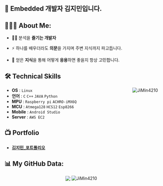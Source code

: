 
## 🌱 Embedded 개발자 김지민입니다. 
  
## 👨🏻‍💻 About Me:
- 🙋‍♂️ 분석을 **즐기는 개발자**<br>

- ⚡ 하나를 배우더라도 **의문**을 가지며 주변 지식까지 파고듭니다.<br>

- 🤔 얻은 **지식**을 통해 어떻게 **응용**하면 좋을지 항상 고민합니다.<br>
 
## 🛠 Technical Skills
<img align="right" src="http://mazassumnida.wtf/api/v2/generate_badge?boj=rlawlalsk" alt="JiMin4210" />

- **OS** : `Linux`
- **언어** : `C` `C++` `JAVA` `Python`
- **MPU** : `Raspberry pi` `ACHRO-iMX6Q`
- **MCU** : `Atmega128` `HCS12` `Esp8266`
- **Mobile** : `Android Studio`
- **Server** : `AWS EC2`

## 📺 Portfolio
- [**김지민_포트폴리오**](https://github.com/JiMin4210/JiMin4210/files/10529573/default.pdf)
  
## 📊 My GitHub Data:

<div align="center">
  <img align="center" src="https://github-readme-stats.anuraghazra1.vercel.app/api?username=JiMin4210&show_icons=true" />
  <img align="center" src="https://github-readme-streak-stats.herokuapp.com/?user=JiMin4210&" alt="JiMin4210" />
</div>

<!--



**JiMin4210/JiMin4210** is a ✨ _special_ ✨ repository because its `README.md` (this file) appears on your GitHub profile.

Here are some ideas to get you started:

- 🔭 I’m currently working on ...
- 🌱 I’m currently learning ...
- 👯 I’m looking to collaborate on ...
- 🤔 I’m looking for help with ...
- 💬 Ask me about ...
- 📫 How to reach me: ...
- 😄 Pronouns: ...
- ⚡ Fun fact: ...
-->
